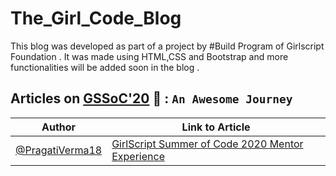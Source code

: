 # The_Girl_Code_Blog
This blog was developed as part of a project by #Build Program of Girlscript Foundation .
It was made using HTML,CSS and Bootstrap and more functionalities will be added soon in the blog .


## Articles on [GSSoC'20](https://www.gssoc.tech/)  :page_with_curl:  : ``` An Awesome Journey ```


| Author  | Link to Article  |
|---|---|
| [@PragatiVerma18](https://github.com/PragatiVerma18)  | [GirlScript Summer of Code 2020 Mentor Experience](https://medium.com/girlscript-summer-of-code/girlscript-summer-of-code-2020-mentor-experience-28daec399b1e)